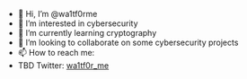 - 👋 Hi, I’m @wa1tf0rme
- 👀 I’m interested in cybersecurity
- 🌱 I’m currently learning cryptography
- 💞️ I’m looking to collaborate on some cybersecurity projects
- 📫 How to reach me:
- TBD
Twitter:
[wa1tf0r_me](http://twitter.com/wa1tf0r_me)
